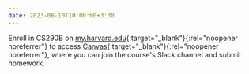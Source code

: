 ```yaml
---
date: 2023-08-10T10:00:00+3:30
---
```

Enroll in CS290B on [my.harvard.edu](https://my.harvard.edu){:target="_blank"}{:rel="noopener noreferrer"} 
to access [Canvas](https://canvas.harvard.edu/courses/129342){:target="_blank"}{:rel="noopener noreferrer"}, 
where you can join the course's Slack channel and submit homework.
